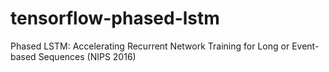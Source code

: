 # tensorflow-phased-lstm
Phased LSTM: Accelerating Recurrent Network Training for Long or Event-based Sequences (NIPS 2016)
